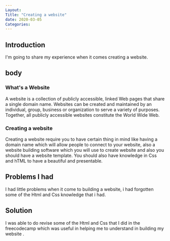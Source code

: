 ```yaml
---
Layout: 
Title: "Creating a website"
date: 2020-03-05
Categories:
---
```


## Introduction

I'm going to share my experience when it comes creating a website.

## body

### What's a Website 

A website is a collection of publicly accessible, linked Web pages that share a single domain name. Websites can be created and maintained by an individual, group, business or organization to serve a variety of purposes. Together, all publicly accessible websites constitute the World Wide Web. 

### Creating a website

Creating a website require you to have certain thing in mind like having a domain name which will allow people to connect to your website, also a website building software which you will use to create website and also you should have a website template. You should also have knowledge in Css and hTML to have a beautiful and presentable.

## Problems I had 

I had little problems when it come to building a website, i had forgotten some of the Html and Css knowledge that i had.

## Solution
I was able to do revise some of the Html and Css that I did in the freecodecamp which was useful in helping me to understand in building my website .



  